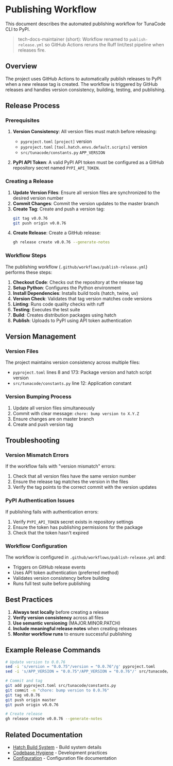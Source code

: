 # Publishing Workflow

This document describes the automated publishing workflow for TunaCode CLI to PyPI.

> tech-docs-maintainer (short): Workflow renamed to `publish-release.yml` so GitHub Actions reruns the Ruff lint/test pipeline when releases fire.

## Overview

The project uses GitHub Actions to automatically publish releases to PyPI when a new release tag is created. The workflow is triggered by GitHub releases and handles version consistency, building, testing, and publishing.

## Release Process

### Prerequisites

1. **Version Consistency**: All version files must match before releasing:
   - `pyproject.toml` `[project]` version
   - `pyproject.toml` `[tool.hatch.envs.default.scripts]` version
   - `src/tunacode/constants.py` `APP_VERSION`

2. **PyPI API Token**: A valid PyPI API token must be configured as a GitHub repository secret named `PYPI_API_TOKEN`.

### Creating a Release

1. **Update Version Files**: Ensure all version files are synchronized to the desired version number
2. **Commit Changes**: Commit the version updates to the master branch
3. **Create Tag**: Create and push a version tag:
   ```bash
   git tag v0.0.76
   git push origin v0.0.76
   ```
4. **Create Release**: Create a GitHub release:
   ```bash
   gh release create v0.0.76 --generate-notes
   ```

### Workflow Steps

The publishing workflow (`.github/workflows/publish-release.yml`) performs these steps:

1. **Checkout Code**: Checks out the repository at the release tag
2. **Setup Python**: Configures the Python environment
3. **Install Dependencies**: Installs build tools (hatch, twine, uv)
4. **Version Check**: Validates that tag version matches code versions
5. **Linting**: Runs code quality checks with ruff
6. **Testing**: Executes the test suite
7. **Build**: Creates distribution packages using hatch
8. **Publish**: Uploads to PyPI using API token authentication

## Version Management

### Version Files

The project maintains version consistency across multiple files:

- `pyproject.toml` lines 8 and 173: Package version and hatch script version
- `src/tunacode/constants.py` line 12: Application constant

### Version Bumping Process

1. Update all version files simultaneously
2. Commit with clear message: `chore: bump version to X.Y.Z`
3. Ensure changes are on master branch
4. Create and push version tag

## Troubleshooting

### Version Mismatch Errors

If the workflow fails with "version mismatch" errors:

1. Check that all version files have the same version number
2. Ensure the release tag matches the version in the files
3. Verify the tag points to the correct commit with the version updates

### PyPI Authentication Issues

If publishing fails with authentication errors:

1. Verify `PYPI_API_TOKEN` secret exists in repository settings
2. Ensure the token has publishing permissions for the package
3. Check that the token hasn't expired

### Workflow Configuration

The workflow is configured in `.github/workflows/publish-release.yml` and:
- Triggers on GitHub release events
- Uses API token authentication (preferred method)
- Validates version consistency before building
- Runs full test suite before publishing

## Best Practices

1. **Always test locally** before creating a release
2. **Verify version consistency** across all files
3. **Use semantic versioning** (MAJOR.MINOR.PATCH)
4. **Include meaningful release notes** when creating releases
5. **Monitor workflow runs** to ensure successful publishing

## Example Release Commands

```bash
# Update version to 0.0.76
sed -i 's/version = "0.0.75"/version = "0.0.76"/g' pyproject.toml
sed -i 's/APP_VERSION = "0.0.75"/APP_VERSION = "0.0.76"/' src/tunacode/constants.py

# Commit and tag
git add pyproject.toml src/tunacode/constants.py
git commit -m "chore: bump version to 0.0.76"
git tag v0.0.76
git push origin master
git push origin v0.0.76

# Create release
gh release create v0.0.76 --generate-notes
```

## Related Documentation

- [Hatch Build System](../development/hatch-build-system.md) - Build system details
- [Codebase Hygiene](../development/codebase-hygiene.md) - Development practices
- [Configuration](../configuration/) - Configuration file documentation
